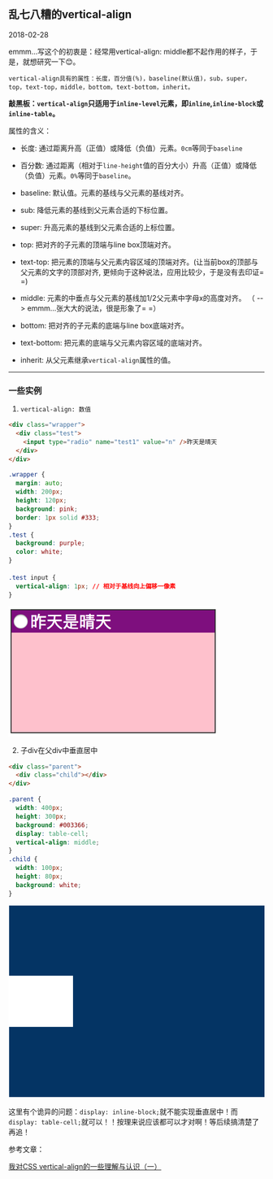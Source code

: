 ## 乱七八糟的vertical-align

2018-02-28

emmm...写这个的初衷是：经常用vertical-align: middle都不起作用的样子，于是，就想研究一下😊。

    vertical-align具有的属性：长度，百分值(%)，baseline(默认值)，sub，super，top，text-top，middle，bottom，text-bottom，inherit。

**敲黑板：`vertical-align`只适用于`inline-level`元素，即`inline`,`inline-block`或`inline-table`。**

属性的含义：

* 长度: 通过距离升高（正值）或降低（负值）元素。`0cm`等同于`baseline`

* 百分数: 通过距离（相对于`line-height`值的百分大小）升高（正值）或降低（负值）元素。`0%`等同于`baseline`。

* baseline: 默认值。元素的基线与父元素的基线对齐。
* sub: 降低元素的基线到父元素合适的下标位置。
* super: 升高元素的基线到父元素合适的上标位置。
* top: 把对齐的子元素的顶端与line box顶端对齐。
* text-top: 把元素的顶端与父元素内容区域的顶端对齐。(让当前box的顶部与父元素的文字的顶部对齐, 更倾向于这种说法，应用比较少，于是没有去印证= =)
* middle: 元素的中垂点与父元素的基线加1/2父元素中字母x的高度对齐。 （ --> emmm...张大大的说法，很是形象了= =）
* bottom: 把对齐的子元素的底端与line box底端对齐。
* text-bottom: 把元素的底端与父元素内容区域的底端对齐。
* inherit: 从父元素继承`vertical-align`属性的值。

---

### 一些实例

1. `vertical-align: 数值`

  ```html
  <div class="wrapper">
    <div class="test">
      <input type="radio" name="test1" value="n" />昨天是晴天
    </div>
  </div>
  ```
  ```css
  .wrapper {
    margin: auto;
    width: 200px;
    height: 120px;
    background: pink;
    border: 1px solid #333;
  }
  .test {
    background: purple;
    color: white;
  }

  .test input {
    vertical-align: 1px; // 相对于基线向上偏移一像素
  }
  ```
  ![长度](images/pic1.png)

2. 子div在父div中垂直居中
  ```html
  <div class="parent">
    <div class="child"></div>
  </div>
  ```
  ```css
  .parent {
    width: 400px;
    height: 300px;
    background: #003366;
    display: table-cell;
    vertical-align: middle;
  }
  .child {
    width: 100px;
    height: 80px;
    background: white;
  }
  ```
  ![pic2](images/pic2.png)

  这里有个诡异的问题：`display: inline-block;`就不能实现垂直居中！而`display: table-cell;`就可以！！按理来说应该都可以才对啊！等后续搞清楚了再追！

参考文章：

  [我对CSS vertical-align的一些理解与认识（一）](http://www.zhangxinxu.com/wordpress/2010/05/%E6%88%91%E5%AF%B9css-vertical-align%E7%9A%84%E4%B8%80%E4%BA%9B%E7%90%86%E8%A7%A3%E4%B8%8E%E8%AE%A4%E8%AF%86%EF%BC%88%E4%B8%80%EF%BC%89/)
